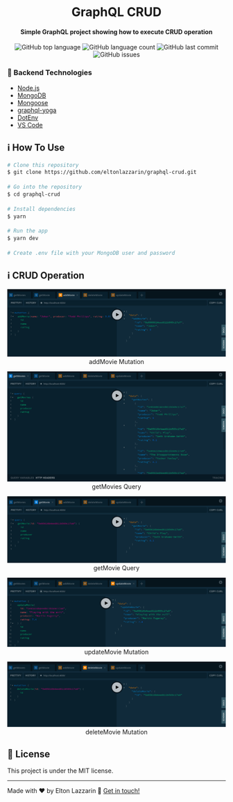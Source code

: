 <h1 align="center">
    GraphQL CRUD
</h1>

<h4 align="center">
  Simple GraphQL project showing how to execute CRUD operation
</h4>
<p align="center">
  <img alt="GitHub top language" src="https://img.shields.io/github/languages/top/eltonlazzarin/graphql-crud">
  
  <img alt="GitHub language count" src="https://img.shields.io/github/languages/count/eltonlazzarin/graphql-crud">
  
  <img alt="GitHub last commit" src="https://img.shields.io/github/last-commit/eltonlazzarin/graphql-crud">
  
  <img alt="GitHub issues" src="https://img.shields.io/github/issues/eltonlazzarin/graphql-crud">

### :rocket: Backend Technologies

- [Node.js](https://nodejs.org/)
- [MongoDB](https://www.mongodb.com/)
- [Mongoose](https://mongoosejs.com/)
- [graphql-yoga](https://github.com/prisma-labs/graphql-yoga)
- [DotEnv](https://www.npmjs.com/package/dotenv)
- [VS Code](https://code.visualstudio.com/)

## :information_source: How To Use

```bash
# Clone this repository
$ git clone https://github.com/eltonlazzarin/graphql-crud.git

# Go into the repository
$ cd graphql-crud

# Install dependencies
$ yarn

# Run the app
$ yarn dev

# Create .env file with your MongoDB user and password

```

## :information_source: CRUD Operation

<p align="center">
    <img alt="addMovie Mutation" src="https://github.com/eltonlazzarin/graphql-crud/blob/master/src/screenshots/addMovie.png" />
    <br>
    addMovie Mutation
</p>

<p align="center">
    <img alt="getMovies Query" src="https://github.com/eltonlazzarin/graphql-crud/blob/master/src/screenshots/getAllMovies.png" />
    <br>
    getMovies Query
</p>

<p align="center">
    <img alt="getMovie Query" src="https://github.com/eltonlazzarin/graphql-crud/blob/master/src/screenshots/getMovie.png" />
    <br>
    getMovie Query
</p>

<p align="center">
    <img alt="updateMovie Mutation" src="https://github.com/eltonlazzarin/graphql-crud/blob/master/src/screenshots/updateMovie.png" />
    <br>
    updateMovie Mutation
</p>

<p align="center">
    <img alt="deleteMovie Mutation" src="https://github.com/eltonlazzarin/graphql-crud/blob/master/src/screenshots/deleteMovie.png" />
    <br>
    deleteMovie Mutation
</p>

## :memo: License

This project is under the MIT license.

---

Made with ♥ by Elton Lazzarin :wave: [Get in touch!](https://www.linkedin.com/in/eltonlazzarin/)
